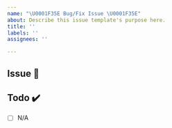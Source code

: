 ```yaml
---
name: "\U0001F35E Bug/Fix Issue \U0001F35E"
about: Describe this issue template's purpose here.
title: ''
labels: ''
assignees: ''

---
```


## Issue 📌
<!-- 해야하는 일과 이 일을 해야하는 이유를 적어주세요 -->

## Todo ✔️

- [ ]  N/A
